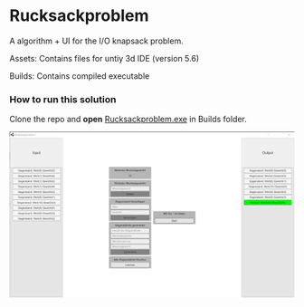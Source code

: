 # Rucksackproblem

A algorithm + UI for the I/O knapsack problem.

Assets: Contains files for untiy 3d IDE (version 5.6)

Builds: Contains compiled executable


### How to run this solution
Clone the repo and **open** [Rucksackproblem.exe](https://github.com/ScholliYT/Rucksackproblem/blob/master/Builds/Rucksackproblem.exe) in Builds folder.

![Screenshot](screenshot_rucksackproblem.png?raw=true "Screenshot Rucksackproblem")

